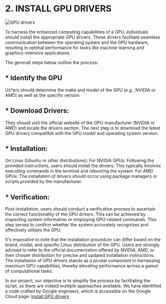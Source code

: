 # 2. INSTALL GPU DRIVERS 

![GPU drivers](https://images.unsplash.com/photo-1674741250252-edb6a227c166?ixlib=rb-4.0.3&ixid=M3wxMjA3fDB8MHxwaG90by1wYWdlfHx8fGVufDB8fHx8fA%3D%3D&auto=format&fit=crop&w=2148&q=80)

To harness the enhanced computing capabilities of a GPU, individuals should install the appropriate GPU drivers. These drivers facilitate seamless communication between the operating system and the GPU hardware, resulting in optimal performance for tasks like machine learning and graphics-intensive applications. 

The generall steps below outline the process:

## * Identify the GPU
 Us*ers should determine the make and model of the GPU (e.g., NVIDIA or AMD) as well as the specific version.
## * Download Drivers: 
They should visit the official website of the GPU manufacturer (NVIDIA or AMD) and locate the drivers section. The next step is to download the latest GPU drivers compatible with the GPU model and operating system version.
## * Installation:
On Linux (Ubuntu or other distributions):
For NVIDIA GPUs: Following the provided instructions, users should install the drivers. This typically involves executing commands in the terminal and rebooting the system.
For AMD GPUs: The installation of drivers should occur using package managers or scripts provided by the manufacturer.
## * Verification:
Post-installation, users should conduct a verification process to ascertain the correct functionality of the GPU drivers. This can be achieved by inspecting system information or employing GPU-related commands. This step serves to confirm whether the system accurately recognizes and effectively utilizes the GPU.

It's imperative to note that the installation procedure can differ based on the brand, model, and specific Linux distribution of the GPU. Users are strongly advised to refer to the official documentation offered by NVIDIA, AMD, or their chosen distribution for precise and updated installation instructions. The installation of GPU drivers stands as a pivotal component in harnessing maximum GPU capabilities, thereby elevating performance across a gamut of computational tasks.

In our project, our objective is to simplify the process by facilitating the script, as there are indeed multiple approaches available. We have identified a code crafted by Google engineers, which is accessible on the Google Cloud page: [Install GPU drivers](https://cloud.google.com/compute/docs/gpus/install-drivers-gpu)


